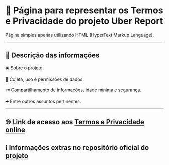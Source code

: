 # 🔐 Página para representar os Termos e Privacidade do projeto Uber Report

Página simples apenas utilizando HTML (HyperText Markup Language).

---

## 📖 Descrição das informações

🚘 Sobre o projeto.

🎲 Coleta, uso e permissões de dados.

🗝️ Compartilhamento de informações, idade mínima e segurança.

➕ Entre outros assuntos pertinentes.

---

## 🌐 Link de acesso aos [Termos e Privacidade online](https://guilhermefogolin.github.io/TermosPrivacidadeUberReport/)

## ℹ️ Informações extras no repositório oficial do [projeto](https://github.com/2025-1-NCC3/Projeto12)
